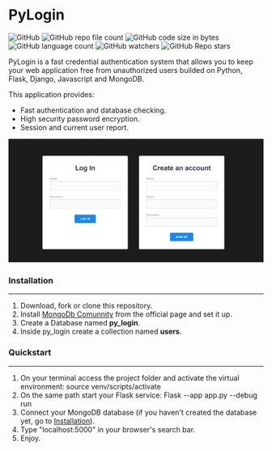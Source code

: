 # PyLogin


![GitHub](https://img.shields.io/github/license/Jotaherrera/PyLogin) ![GitHub repo file count](https://img.shields.io/github/directory-file-count/Jotaherrera/PyLogin)
![GitHub code size in bytes](https://img.shields.io/github/languages/code-size/Jotaherrera/PyLogin)
![GitHub language count](https://img.shields.io/github/languages/count/Jotaherrera/PyLogin)
![GitHub watchers](https://img.shields.io/github/watchers/Jotaherrera/PyLogin?style=social)
![GitHub Repo stars](https://img.shields.io/github/stars/Jotaherrera/PyLogin?style=social)

PyLogin is a fast credential authentication system that allows you to keep your web application free from unauthorized users builded on Python, Flask, Django, Javascript and MongoDB.

This application provides:
 - Fast authentication and database checking.
 - High security password encryption.   
 - Session and current user report.

![Home Screen Screenchot](/assets/homescreen_screenshot.png "Home Screen")

### Installation
---
 1. Download, fork or clone this repository.
 2. Install  [MongoDb Comunnity](https://www.mongodb.com/try/download/community) from the official page and set it up.
 3. Create a Database named **py_login**.
 4. Inside py_login create a collection named **users**.

### Quickstart
_________________

1. On your terminal access the project folder and activate the virtual environment: source venv/scripts/activate
2. On the same path start your Flask service: Flask --app app.py --debug run
3. Connect your MongoDB database (if you haven't created the database yet, go to [Installation](Installation)).
3. Type "localhost:5000" in your browser's search bar.
4. Enjoy.



 
